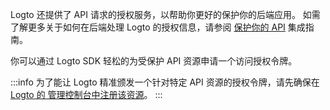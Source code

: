 Logto 还提供了 API 请求的授权服务，以帮助你更好的保护你的后端应用。 如需了解更多关于如何在后端处理 Logto 的授权信息，请参阅 [保护你的 API](../protect-your-api/README.mdx) 集成指南。

你可以通过 Logto SDK 轻松的为受保护 API 资源申请一个访问授权令牌。

:::info
为了能让 Logto 精准颁发一个针对特定 API 资源的授权令牌，请先确保在 [Logto 的 管理控制台中注册该资源](../../protect-your-api//README.mdx#在-logto-管控制台内注册-api-资源)。
:::
